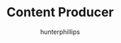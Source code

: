 ---
layout: person
image: hunter.jpg
name: Hunter Phillips
author: hunterphillips
title: Content Producer
order: 9
display: true

bio: "Able-bodied and ready for whatever the team throws at him. Capable of more than he knows, like a walnut meant to be president one day. Watches everything with captions on, loves good beer & streetfood."  
---